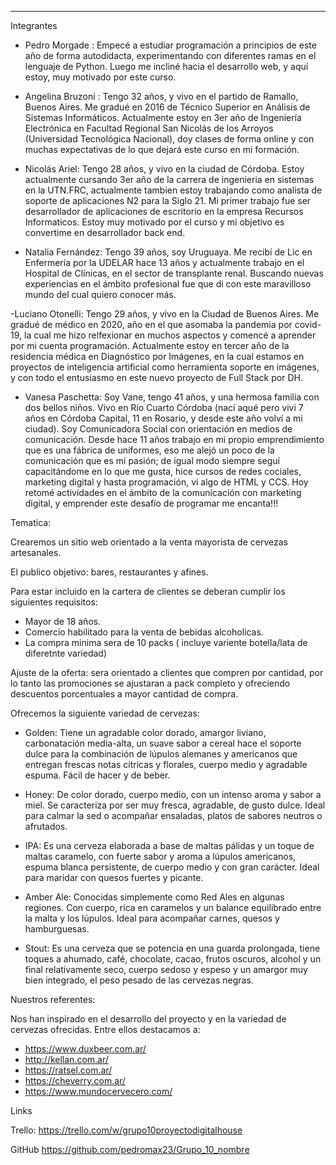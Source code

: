 -----------
Integrantes


- Pedro Morgade : Empecé a estudiar programación a principios de este año de forma autodidacta, experimentando con diferentes ramas en el lenguaje de Python. Luego me incliné hacia el desarrollo web, y aquí estoy, muy motivado por este curso.

- Angelina Bruzoni : Tengo 32 años, y vivo en el partido de Ramallo, Buenos Aires. Me gradué en 2016 de Técnico Superior en Análisis de Sistemas Informáticos. Actualmente estoy en 3er año de Ingeniería Electrónica en  Facultad Regional San Nicolás de los Arroyos (Universidad Tecnológica Nacional), doy clases de forma online y con muchas expectativas de lo que dejará este curso en mi formación.

- Nicolás Ariel: Tengo 28 años, y vivo en la ciudad de Córdoba. Estoy actualmente cursando 3er año de la carrera de ingenieria en sistemas en la UTN.FRC, actualmente tambien estoy trabajando como analista de soporte de aplicaciones N2 para la Siglo 21. Mi primer trabajo fue ser desarrollador de aplicaciones de escritorio en la empresa Recursos Informaticos. Estoy muy motivado por el curso y mi objetivo es convertime en desarrollador back end. 

- Natalia Fernández: Tengo 39 años, soy Uruguaya. Me recibí de Lic en Enfermería por la UDELAR hace 13 años y actualmente trabajo en el Hospital de Clínicas, en el sector de transplante renal. Buscando nuevas experiencias en el ámbito profesional fue que di con este maravilloso mundo del cual quiero conocer más.

-Luciano Otonelli: Tengo 29 años, y vivo en la Ciudad de Buenos Aires. Me gradué de médico en 2020, año en el que asomaba la pandemia por covid-19, la cual me hizo relfexionar en muchos aspectos y comencé a aprender por mi cuenta programación. Actualmente estoy en tercer año de la residencia médica en Diagnóstico por Imágenes, en la cual estamos en proyectos de inteligencia artificial como herramienta soporte en imágenes, y con todo el entusiasmo en este nuevo proyecto de Full Stack por DH.

- Vanesa Paschetta: Soy Vane, tengo 41 años, y una hermosa familia con dos bellos niños. Vivo en Río Cuarto Córdoba (nací aqué pero vivi 7 años en Córdoba Capital, 11 en Rosario, y desde este año volví a mi ciudad). Soy Comunicadora Social con orientación en medios de comunicación. Desde hace 11 años trabajo en mi propio emprendimiento que es una fábrica de uniformes, eso me alejó un poco de la comunicación que es mi pasión; de igual modo siempre seguí capacitándome en lo que me gusta, hice cursos de redes cociales, marketing digital y hasta programación, vi algo de HTML y CCS. Hoy retomé actividades en el ámbito de la comunicación con marketing digital, y emprender este desafío de programar me encanta!!!

Tematica:

Crearemos un sitio web orientado a la venta mayorista de cervezas artesanales.


El publico objetivo: bares, restaurantes y afines. 


Para estar incluido en la cartera de clientes se deberan cumplir los siguientes requisitos:
- Mayor de 18 años.
- Comercio habilitado para la venta de bebidas alcoholicas.
- La compra minima sera de 10 packs ( incluye variente botella/lata de diferetnte variedad)


Ajuste de la oferta: sera orientado a clientes que compren por cantidad, por lo tanto las promociones se ajustaran a pack completo y ofreciendo descuentos porcentuales a mayor cantidad de compra.


Ofrecemos la siguiente variedad de cervezas:

- Golden: Tiene un agradable color dorado, amargor liviano, carbonatación media-alta, un suave sabor a cereal hace el soporte dulce para la combinación de lúpulos alemanes y americanos que entregan frescas notas cítricas y florales, cuerpo medio y agradable espuma. Fácil de hacer y de beber.

- Honey: De color dorado, cuerpo medio, con un intenso aroma y sabor a miel. Se caracteriza por ser muy fresca, agradable, de gusto dulce. Ideal para calmar la sed o acompañar ensaladas, platos de sabores neutros o afrutados.

- IPA: Es una cerveza elaborada a base de maltas pálidas y un toque de maltas caramelo, con fuerte sabor y aroma a lúpulos americanos, espuma blanca persistente, de cuerpo medio y con gran carácter. Ideal para maridar con quesos fuertes y picante.

- Amber Ale: Conocidas simplemente como Red Ales en algunas regiones. Con cuerpo, rica en caramelos y un balance equilibrado entre la malta y los lúpulos. Ideal para acompañar carnes, quesos y hamburguesas.

- Stout: Es una cerveza que se potencia en una guarda prolongada, tiene toques a ahumado, café, chocolate, cacao, frutos oscuros, alcohol y un final relativamente seco, cuerpo sedoso y espeso y un amargor muy bien integrado, el peso pesado de las cervezas negras.


Nuestros referentes:

Nos han inspirado en el desarrollo del proyecto y en la variedad de cervezas ofrecidas. Entre ellos destacamos a:

- https://www.duxbeer.com.ar/
- http://kellan.com.ar/
- https://ratsel.com.ar/
- https://cheverry.com.ar/
- https://www.mundocervecero.com/


Links

Trello: 
https://trello.com/w/grupo10proyectodigitalhouse

GitHub
https://github.com/pedromax23/Grupo_10_nombre